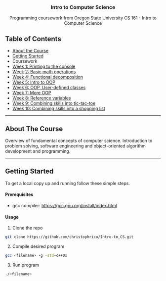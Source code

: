 <!-- HEADER -->
<br />
<p align="center">
  <h3 align="center">Intro to Computer Science</h3>
  <p align="center">
    Programming coursework from Oregon State University CS 161 - Intro to Computer Science
</p>


<!-- TABLE OF CONTENTS -->
## Table of Contents
* [About the Course](#about-the-course)
* [Getting Started](#getting-started)
* Coursework
 * [Week 1: Printing to the console](./week1)
 * [Week 2: Basic math operations](./week2)
 * [Week 4: Functional decomposition](./week4)
 * [Week 5: Intro to OOP](./week5)
 * [Week 6: OOP, User-defined classes](./week6)
 * [Week 7: More OOP](./week7)
 * [Week 8: Reference variables](./week8)
 * [Week 9: Combining skills into tic-tac-toe](./week9)
 * [Week 10: Combining skills into a shopping list](./week10)

---
<!-- ABOUT THE Course -->
## About The Course
Overview of fundamental concepts of computer science. Introduction to problem solving, software engineering and object-oriented algorithm development and programming.

---
<!-- GETTING STARTED -->
## Getting Started
To get a local copy up and running follow these simple steps.


#### Prerequisites
* gcc compiler: https://gcc.gnu.org/install/index.html


#### Usage
1. Clone the repo
```sh
git clone https://github.com/christophrico/Intro-to_CS.git
```
2. Compile desired program
```sh
gcc <filename> -g -std=c++0x
```
3. Run program
```sh
./<filename>
```
